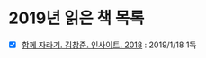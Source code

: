 # 2019년 읽은 책 목록

- [x] [함께 자라기. 김창준. 인사이트. 2018](https://www.aladin.co.kr/shop/wproduct.aspx?ItemId=175977462) : 2019/1/18 1독

